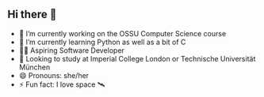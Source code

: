 ## Hi there 👋

- 🔭 I’m currently working on the OSSU Computer Science course
- 🌱 I’m currently learning Python as well as a bit of C
- 🧑‍💻 Aspiring Software Developer
- 🏫 Looking to study at Imperial College London or Technische Universität München
- 😄 Pronouns: she/her
- ⚡ Fun fact: I love space 🛰️
